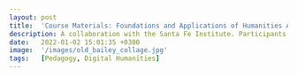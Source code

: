```yaml
---
layout: post
title:  'Course Materials: Foundations and Applications of Humanities Analytics'
description: A collaboration with the Santa Fe Institute. Participants gain a theoretical and practical understanding of text analysis methods, and learn how to extract content and derive meaning from digital sources, enabling new humanities scholarship.
date:   2022-01-02 15:01:35 +0300
image:  '/images/old_bailey_collage.jpg'
tags:   [Pedagogy, Digital Humanities]
---
```



